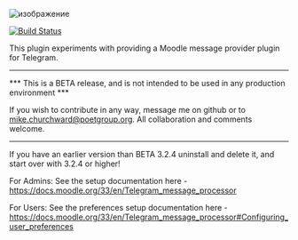 ![изображение](https://github.com/Snickser/moodle-message_output_telegram/assets/88129688/e86e876c-d9ff-4962-8138-ccc95e266e3c)

[![Build Status](https://travis-ci.org/mchurchward/moodle-message_output_telegram.png?branch=MOODLE_32_BETA)](https://travis-ci.org/mchurchward/moodle-message_output_telegram)

This plugin experiments with providing a Moodle message provider plugin for Telegram.

-----
*** This is a BETA release, and is not intended to be used in any production environment ***

If you wish to contribute in any way, message me on github or to mike.churchward@poetgroup.org. All collaboration and comments welcome.

-----

If you have an earlier version than BETA 3.2.4 uninstall and delete it, and start over with 3.2.4 or higher!


For Admins:
See the setup documentation here - https://docs.moodle.org/33/en/Telegram_message_processor

For Users:
See the preferences setup documentation here - https://docs.moodle.org/33/en/Telegram_message_processor#Configuring_user_preferences
